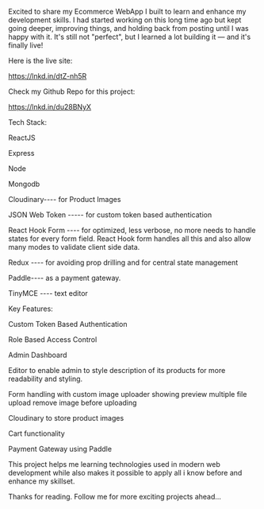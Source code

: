 Excited to share my Ecommerce WebApp I built to learn and enhance my development skills. I had started working on this long time ago but kept going deeper, improving things, and holding back from posting until I was happy with it. It's still not "perfect", but I learned a lot building it — and it's finally live!



Here is the live site:

 https://lnkd.in/dtZ-nh5R



Check my Github Repo for this project:

https://lnkd.in/du28BNyX



Tech Stack:

ReactJS

Express

Node

Mongodb 

Cloudinary---- for Product Images

JSON Web Token ----- for custom token based authentication

React Hook Form ---- for optimized, less verbose, no more needs to handle states for every form field. React Hook form handles all this and also allow many modes to validate client side data.

Redux ---- for avoiding prop drilling and for central state management

Paddle---- as a payment gateway.

TinyMCE ---- text editor



Key Features:

Custom Token Based Authentication

Role Based Access Control

Admin Dashboard

Editor to enable admin to style description of its products for more readability and styling.

Form handling with custom image uploader showing preview multiple file upload remove image before uploading

Cloudinary to store product images

Cart functionality

Payment Gateway using Paddle



This project helps me learning technologies used in modern web development while also makes it possible to apply all i know before and enhance my skillset.



Thanks for reading. Follow me for more exciting projects ahead...

